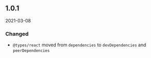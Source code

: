 ## 1.0.1

2021-03-08

### Changed

-   `@types/react` moved from `dependencies` to `devDependencies` and `peerDependencies`

